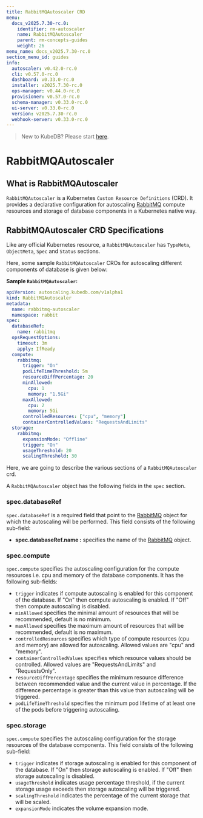 ```yaml
---
title: RabbitMQAutoscaler CRD
menu:
  docs_v2025.7.30-rc.0:
    identifier: rm-autoscaler
    name: RabbitMQAutoscaler
    parent: rm-concepts-guides
    weight: 26
menu_name: docs_v2025.7.30-rc.0
section_menu_id: guides
info:
  autoscaler: v0.42.0-rc.0
  cli: v0.57.0-rc.0
  dashboard: v0.33.0-rc.0
  installer: v2025.7.30-rc.0
  ops-manager: v0.44.0-rc.0
  provisioner: v0.57.0-rc.0
  schema-manager: v0.33.0-rc.0
  ui-server: v0.33.0-rc.0
  version: v2025.7.30-rc.0
  webhook-server: v0.33.0-rc.0
---
```


> New to KubeDB? Please start [here](/docs/v2025.7.30-rc.0/README).

# RabbitMQAutoscaler

## What is RabbitMQAutoscaler

`RabbitMQAutoscaler` is a Kubernetes `Custom Resource Definitions` (CRD). It provides a declarative configuration for autoscaling [RabbitMQ](https://www.rabbitmq.com/) compute resources and storage of database components in a Kubernetes native way.

## RabbitMQAutoscaler CRD Specifications

Like any official Kubernetes resource, a `RabbitMQAutoscaler` has `TypeMeta`, `ObjectMeta`, `Spec` and `Status` sections.

Here, some sample `RabbitMQAutoscaler` CROs for autoscaling different components of database is given below:

**Sample `RabbitMQAutoscaler`:**

```yaml
apiVersion: autoscaling.kubedb.com/v1alpha1
kind: RabbitMQAutoscaler
metadata:
  name: rabbitmq-autoscaler
  namespace: rabbit
spec:
  databaseRef:
    name: rabbitmq
  opsRequestOptions:
    timeout: 3m
    apply: IfReady
  compute:
    rabbitmq:
      trigger: "On"
      podLifeTimeThreshold: 5m
      resourceDiffPercentage: 20
      minAllowed:
        cpu: 1
        memory: "1.5Gi"
      maxAllowed:
        cpu: 2
        memory: 5Gi
      controlledResources: ["cpu", "memory"]
      containerControlledValues: "RequestsAndLimits"
  storage:
    rabbitmq:
      expansionMode: "Offline"
      trigger: "On"
      usageThreshold: 20
      scalingThreshold: 30
```

Here, we are going to describe the various sections of a `RabbitMQAutoscaler` crd.

A `RabbitMQAutoscaler` object has the following fields in the `spec` section.

### spec.databaseRef

`spec.databaseRef` is a required field that point to the [RabbitMQ](/docs/v2025.7.30-rc.0/guides/rabbitmq/concepts/rabbitmq) object for which the autoscaling will be performed. This field consists of the following sub-field:

- **spec.databaseRef.name :** specifies the name of the [RabbitMQ](/docs/v2025.7.30-rc.0/guides/rabbitmq/concepts/rabbitmq) object.

### spec.compute

`spec.compute` specifies the autoscaling configuration for the compute resources i.e. cpu and memory of the database components. It has the following sub-fields:

- `trigger` indicates if compute autoscaling is enabled for this component of the database. If "On" then compute autoscaling is enabled. If "Off" then compute autoscaling is disabled.
- `minAllowed` specifies the minimal amount of resources that will be recommended, default is no minimum.
- `maxAllowed` specifies the maximum amount of resources that will be recommended, default is no maximum.
- `controlledResources` specifies which type of compute resources (cpu and memory) are allowed for autoscaling. Allowed values are "cpu" and "memory".
- `containerControlledValues` specifies which resource values should be controlled. Allowed values are "RequestsAndLimits" and "RequestsOnly".
- `resourceDiffPercentage` specifies the minimum resource difference between recommended value and the current value in percentage. If the difference percentage is greater than this value than autoscaling will be triggered.
- `podLifeTimeThreshold` specifies the minimum pod lifetime of at least one of the pods before triggering autoscaling.

### spec.storage

`spec.compute` specifies the autoscaling configuration for the storage resources of the database components. This field consists of the following sub-field:

- `trigger` indicates if storage autoscaling is enabled for this component of the database. If "On" then storage autoscaling is enabled. If "Off" then storage autoscaling is disabled.
- `usageThreshold` indicates usage percentage threshold, if the current storage usage exceeds then storage autoscaling will be triggered.
- `scalingThreshold` indicates the percentage of the current storage that will be scaled.
- `expansionMode` indicates the volume expansion mode.
